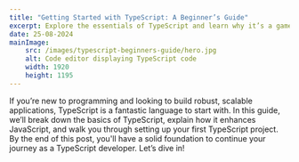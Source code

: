 ```yaml
---
title: "Getting Started with TypeScript: A Beginner’s Guide"
excerpt: Explore the essentials of TypeScript and learn why it’s a game-changer for new programmers in this beginner-friendly guide.
date: 25-08-2024
mainImage:
    src: /images/typescript-beginners-guide/hero.jpg
    alt: Code editor displaying TypeScript code
    width: 1920
    height: 1195
---
```

If you’re new to programming and looking to build robust, scalable applications, TypeScript is a fantastic language to start with. In this guide, we’ll break down the basics of TypeScript, explain how it enhances JavaScript, and walk you through setting up your first TypeScript project. By the end of this post, you'll have a solid foundation to continue your journey as a TypeScript developer. Let’s dive in!
